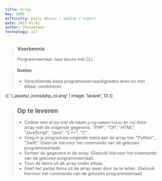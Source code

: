 ```yaml
---
title: Array
key: 1005
difficulty: basic #basic | medium | expert
date: 2023-01-02
author: jheuvelman
technology: all
---
```


> ### Voorkennis
> Programmeertaal: naar keuze met CLI

> #### Doelen
> * Verschillende basis programmeervaardigheden leren en met elkaar combineren

{{ '/_assets/_icons/php_cli.png'  | image: 'laravel', 13 }}

> ## Op te leveren
> - Codeer een array met de naam `programmeertalen` en vul deze array met
  de volgende gegevens: "PHP", "C#", "HTML", "JavaScript", "Java",
  "C++", "C".
> - Voeg in je programma volgende items aan de array toe: "Python",
  "Swift". (Gebruik hiervoor het commando van de gekozen
  programmeertaal).
> - Sorteer de gegevens in de array. (Gebruik hiervoor het commando van de
  gekozen programmeertaal).
> - Toon de items uit de array onder elkaar.
> - Geef het aantal items uit de array weer door ze te tellen. (Gebruik
  hiervoor het commando van de gekozen programmeertaal).
